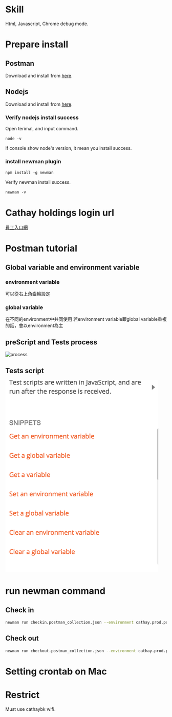 # Skill
Html, Javascript, Chrome debug mode.

# Prepare install
## Postman
Download and install from [here](https://www.getpostman.com/downloads/).
## Nodejs
Download and install from [here](https://nodejs.org/en/).
### Verify nodejs install success
Open terimal, and input command.

```
node -v
```
If console show node's version, it mean you install success.

### install newman plugin
```
npm install -g newman
```
Verify newman install success.

```
newman -v
```

# Cathay holdings login url
[員工入口網](https://w3.cathaylife.com.tw/eai/ZPWeb/login.jsp?)

# Postman tutorial
## Global variable and environment variable
### environment variable
可以從右上角齒輪設定

### global variable
在不同的environment中共同使用
若environment variable跟global variable重複的話，會以environment為主

## preScript and Tests process
![process](https://pic1.xuehuaimg.com/proxy/csdn/https://img-blog.csdn.net/20171014222417298?watermark/2/text/aHR0cDovL2Jsb2cuY3Nkbi5uZXQvdTAxMzYxMzQyOA==/font/5a6L5L2T/fontsize/400/fill/I0JBQkFCMA==/dissolve/70/gravity/SouthEast)

## Tests script
![script sample](images/script_sample.png)

# run newman command
## Check in
```bash
newman run checkin.postman_collection.json --environment cathay.prod.postman_environment.json 
```
## Check out
```bash
newman run checkout.postman_collection.json --environment cathay.prod.postman_environment.json 
```

# Setting crontab on Mac

# Restrict
Must use cathaybk wifi.